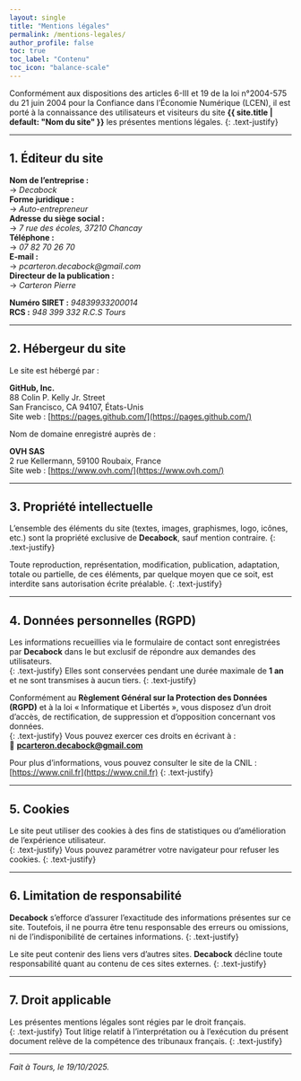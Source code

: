 ```yaml
---
layout: single
title: "Mentions légales"
permalink: /mentions-legales/
author_profile: false
toc: true
toc_label: "Contenu"
toc_icon: "balance-scale"
---
```


Conformément aux dispositions des articles 6-III et 19 de la loi n°2004-575 du 21 juin 2004 pour la Confiance dans l’Économie Numérique (LCEN), il est porté à la connaissance des utilisateurs et visiteurs du site **{{ site.title | default: "Nom du site" }}** les présentes mentions légales.
{: .text-justify}

---

## 1. Éditeur du site

**Nom de l’entreprise :**  
→ _Decabock_  
**Forme juridique :**  
→ _Auto-entrepreneur_  
**Adresse du siège social :**  
→ _7 rue des écoles, 37210 Chancay_  
**Téléphone :**  
→ _07 82 70 26 70_  
**E-mail :**  
→ _pcarteron.decabock@gmail.com_  
**Directeur de la publication :**  
→ _Carteron Pierre_  

**Numéro SIRET :** _94839933200014_  
**RCS :** _948 399 332 R.C.S Tours_  
<!-- **Numéro de TVA intracommunautaire :** _[Le cas échéant]_   -->

---

## 2. Hébergeur du site

Le site est hébergé par :  

**GitHub, Inc.**  
88 Colin P. Kelly Jr. Street  
San Francisco, CA 94107, États-Unis  
Site web : [https://pages.github.com/](https://pages.github.com/)

Nom de domaine enregistré auprès de :

**OVH SAS**  
2 rue Kellermann, 59100 Roubaix, France  
Site web : [https://www.ovh.com/](https://www.ovh.com/)

---

## 3. Propriété intellectuelle

L’ensemble des éléments du site (textes, images, graphismes, logo, icônes, etc.) sont la propriété exclusive de **Decabock**, sauf mention contraire.
{: .text-justify}

Toute reproduction, représentation, modification, publication, adaptation, totale ou partielle, de ces éléments, par quelque moyen que ce soit, est interdite sans autorisation écrite préalable.
{: .text-justify}

---

## 4. Données personnelles (RGPD)

Les informations recueillies via le formulaire de contact sont enregistrées par **Decabock** dans le but exclusif de répondre aux demandes des utilisateurs.  
{: .text-justify}
Elles sont conservées pendant une durée maximale de **1 an** et ne sont transmises à aucun tiers.
{: .text-justify}

Conformément au **Règlement Général sur la Protection des Données (RGPD)** et à la loi « Informatique et Libertés », vous disposez d’un droit d’accès, de rectification, de suppression et d’opposition concernant vos données.  
{: .text-justify}
Vous pouvez exercer ces droits en écrivant à :  
📧 **pcarteron.decabock@gmail.com**

Pour plus d’informations, vous pouvez consulter le site de la CNIL : [https://www.cnil.fr](https://www.cnil.fr)
{: .text-justify}

---

## 5. Cookies

Le site peut utiliser des cookies à des fins de statistiques ou d’amélioration de l’expérience utilisateur.  
{: .text-justify}
Vous pouvez paramétrer votre navigateur pour refuser les cookies.
{: .text-justify}

---

## 6. Limitation de responsabilité

**Decabock** s’efforce d’assurer l’exactitude des informations présentes sur ce site. Toutefois, il ne pourra être tenu responsable des erreurs ou omissions, ni de l’indisponibilité de certaines informations.
{: .text-justify}

Le site peut contenir des liens vers d’autres sites. **Decabock** décline toute responsabilité quant au contenu de ces sites externes.
{: .text-justify}

---

## 7. Droit applicable

Les présentes mentions légales sont régies par le droit français.  
{: .text-justify}
Tout litige relatif à l’interprétation ou à l’exécution du présent document relève de la compétence des tribunaux français.
{: .text-justify}

---

_Fait à Tours, le 19/10/2025._
